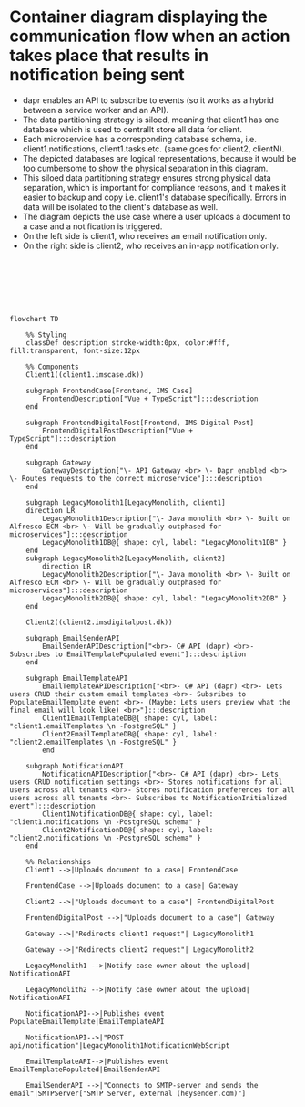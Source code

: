 # Container diagram displaying the communication flow when an action takes place that results in notification being sent

- dapr enables an API to subscribe to events (so it works as a hybrid between a service worker and an API).
- The data partitioning strategy is siloed, meaning that client1 has one database which is used to centrallt store all data for client.
- Each microservice has a corresponding database schema, i.e. client1.notifications, client1.tasks etc. (same goes for client2, clientN).
- The depicted databases are logical representations, because it would be too cumbersome to show the physical separation in this diagram.
- This siloed data partitioning strategy ensures strong physical data separation, which is important for compliance reasons, and it makes it easier to backup and copy i.e. client1's database specifically. Errors in data will be isolated to the client's database as well.
- The diagram depicts the use case where a user uploads a document to a case and a notification is triggered.
- On the left side is client1, who receives an email notification only.
- On the right side is client2, who receives an in-app notification only.

<br>
<br>
<br>
<br>
<br>

```mermaid
flowchart TD

    %% Styling
    classDef description stroke-width:0px, color:#fff, fill:transparent, font-size:12px

    %% Components
    Client1((client1.imscase.dk))

    subgraph FrontendCase[Frontend, IMS Case]
        FrontendDescription["Vue + TypeScript"]:::description
    end

    subgraph FrontendDigitalPost[Frontend, IMS Digital Post]
        FrontendDigitalPostDescription["Vue + TypeScript"]:::description
    end

    subgraph Gateway
        GatewayDescription["\- API Gateway <br> \- Dapr enabled <br> \- Routes requests to the correct microservice"]:::description
    end

    subgraph LegacyMonolith1[LegacyMonolith, client1]
    direction LR
        LegacyMonolith1Description["\- Java monolith <br> \- Built on Alfresco ECM <br> \- Will be gradually outphased for microservices"]:::description
        LegacyMonolith1DB@{ shape: cyl, label: "LegacyMonolith1DB" }
    end
    subgraph LegacyMonolith2[LegacyMonolith, client2]
        direction LR
        LegacyMonolith2Description["\- Java monolith <br> \- Built on Alfresco ECM <br> \- Will be gradually outphased for microservices"]:::description
        LegacyMonolith2DB@{ shape: cyl, label: "LegacyMonolith2DB" }
    end

    Client2((client2.imsdigitalpost.dk))

    subgraph EmailSenderAPI
        EmailSenderAPIDescription["<br>- C# API (dapr) <br>- Subscribes to EmailTemplatePopulated event"]:::description
    end

    subgraph EmailTemplateAPI
        EmailTemplateAPIDescription["<br>- C# API (dapr) <br>- Lets users CRUD their custom email templates <br>- Subsribes to PopulateEmailTemplate event <br>- (Maybe: Lets users preview what the final email will look like) <br>"]:::description
        Client1EmailTemplateDB@{ shape: cyl, label: "client1.emailTemplates \n -PostgreSQL" }
        Client2EmailTemplateDB@{ shape: cyl, label: "client2.emailTemplates \n -PostgreSQL" }
        end

    subgraph NotificationAPI
        NotificationAPIDescription["<br>- C# API (dapr) <br>- Lets users CRUD notification settings <br>- Stores notifications for all users across all tenants <br>- Stores notification preferences for all users across all tenants <br>- Subscribes to NotificationInitialized event"]:::description
        Client1NotificationDB@{ shape: cyl, label: "client1.notifications \n -PostgreSQL schema" }
        Client2NotificationDB@{ shape: cyl, label: "client2.notifications \n -PostgreSQL schema" }
    end

    %% Relationships
    Client1 -->|Uploads document to a case| FrontendCase

    FrontendCase -->|Uploads document to a case| Gateway

    Client2 -->|"Uploads document to a case"| FrontendDigitalPost

    FrontendDigitalPost -->|"Uploads document to a case"| Gateway

    Gateway -->|"Redirects client1 request"| LegacyMonolith1

    Gateway -->|"Redirects client2 request"| LegacyMonolith2

    LegacyMonolith1 -->|Notify case owner about the upload| NotificationAPI

    LegacyMonolith2 -->|Notify case owner about the upload| NotificationAPI

    NotificationAPI-->|Publishes event PopulateEmailTemplate|EmailTemplateAPI
    
    NotificationAPI-->|"POST api/notification"|LegacyMonolith1NotificationWebScript

    EmailTemplateAPI-->|Publishes event EmailTemplatePopulated|EmailSenderAPI

    EmailSenderAPI -->|"Connects to SMTP-server and sends the email"|SMTPServer["SMTP Server, external (heysender.com)"]

```
